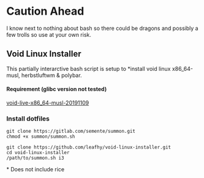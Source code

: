 # **Caution Ahead**
I know next to nothing about bash so there could be dragons and possibly a few trolls so use at your own risk.

## Void Linux Installer
This partially interarctive bash script is setup to *install void linux x86_64-musl, herbstluftwm & polybar.

#### Requirement (glibc version not tested)
[void-live-x86_64-musl-20191109](https://alpha.de.repo.voidlinux.org/live/current/void-live-x86_64-musl-20191109.iso)

### Install dotfiles
```
git clone https://gitlab.com/semente/summon.git
chmod +x summon/summon.sh
```
```
git clone https://github.com/leafhy/void-linux-installer.git
cd void-linux-installer
/path/to/summon.sh i3
```



\* Does not include rice
